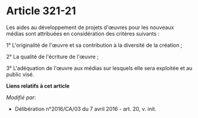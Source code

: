 # Article 321-21

Les aides au développement de projets  d'œuvres pour les nouveaux médias sont attribuées en considération des critères
suivants : 

1° L'originalité de l'œuvre et sa contribution à la diversité de la création ; 

2° La qualité de l'écriture de l'œuvre ; 

3° L'adéquation de l'œuvre aux médias sur lesquels elle sera exploitée et au public visé.

**Liens relatifs à cet article**

_Modifié par_:

  - Délibération n°2016/CA/03 du 7 avril 2016 - art. 20, v. init.
